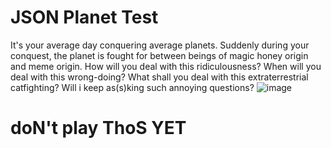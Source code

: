 # JSON Planet Test
It's your average day conquering average planets. Suddenly during your conquest, the planet is fought for between beings of magic honey origin and meme origin. How will you deal with this ridiculousness? When will you deal with this wrong-doing? What shall you deal with this extraterrestrial catfighting? Will i keep as(s)king such annoying questions?
![image](https://github.com/kapzduke/arseface/assets/60543005/9d598133-7e54-4884-a388-50eab1dcb9ca)
# doN't play ThoS YET
